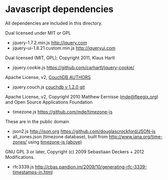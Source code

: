 Javascript dependencies
=======================

All dependencies are included in this directory.

Dual licensed under MIT or GPL

 - jquery-1.7.2.min.js http://jquery.com
 - jquery-ui-1.8.21.custom.min.js http://jqueryui.com

Dual licensed (MIT, GPL); Copyright 2011, Klaus Hartl

 - jquery.cookie.js https://github.com/carhartl/jquery-cookie/

Apache License, v2, [CouchDB AUTHORS](https://git-wip-us.apache.org/repos/asf?p=couchdb.git;a=blob;f=AUTHORS;h=49b5ef162b53f95126b663b0e6e75f1555fd6e9a;hb=e736fa9e314034e2603ac5861692ddeab92f1dad)

 - jquery.couch.js [couchdb v 1.2.0 git](https://git-wip-us.apache.org/repos/asf?p=couchdb.git;a=blob;f=share/www/script/jquery.couch.js;h=4db6efa223c5a22be3512056f91e5806e0144a94;hb=e736fa9e314034e2603ac5861692ddeab92f1dad)

Apache License, v2, Copyright 2010 Matthew Eernisse (mde@fleegix.org) and Open Source Applications Foundation

 - timezone.js https://github.com/mde/timezone-js

These are in the public domain

 - json2.js http://json.org https://github.com/douglascrockford/JSON-js
 - all_zones.json (timezone database), built from http://www.iana.org/time-zones/ using [timezone-js (above)](https://github.com/mde/timezone-js/blob/master/src/node-preparse.js)

GNU GPL 3 or later, Copyright (c) 2009 Sebastiaan Deckers + 2012 Modifications.

 - rfc3339.js http://cbas.pandion.im/2009/10/generating-rfc-3339-timestamps-in.html


